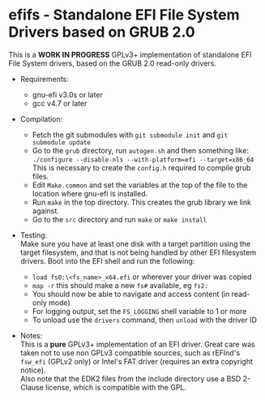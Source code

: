 efifs - Standalone EFI File System Drivers based on GRUB 2.0
============================================================

This is a __WORK IN PROGRESS__ GPLv3+ implementation of standalone EFI File System
drivers, based on the GRUB 2.0 read-only drivers.

* Requirements:
  * gnu-efi v3.0s or later 
  * gcc v4.7 or later

* Compilation:
  * Fetch the git submodules with `git submodule init` and `git submodule update`
  * Go to the `grub` directory, run `autogen.sh` and then something like:  
    `./configure --disable-nls --with-platform=efi --target=x86_64`  
    This is necessary to create the `config.h` required to compile grub files.
  * Edit `Make.common` and set the variables at the top of the file to the location
    where gnu-efi is installed.
  * Run `make` in the top directory. This creates the grub library we link against.
  * Go to the `src` directory and run `make` or `make install`

* Testing:  
  Make sure you have at least one disk with a target partition using the target
  filesystem, and that is not being handled by other EFI filesystem drivers.
  Boot into the EFI shell and run the following:
  * `load fs0:\<fs_name>_x64.efi` or wherever your driver was copied
  * `map -r` this should make a new `fs#` available, eg `fs2:`
  * You should now be able to navigate and access content (in read-only mode)
  * For logging output, set the `FS_LOGGING` shell variable to 1 or more
  * To unload use the `drivers` command, then `unload` with the driver ID

* Notes:  
  This is a __pure__ GPLv3+ implementation of an EFI driver. Great care was taken
  not to use non GPLv3 compatible sources, such as rEFInd's `fsw_efi` (GPLv2 only)
  or Intel's FAT driver (requires an extra copyright notice).  
  Also note that the EDK2 files from the include directory use a BSD 2-Clause
  license, which is compatible with the GPL.
